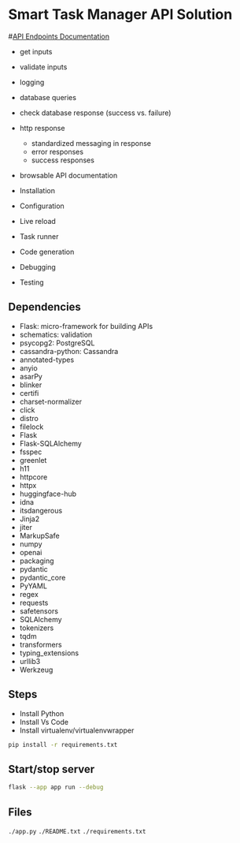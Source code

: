 # Smart Task Manager API Solution

#[API Endpoints Documentation](https://documenter.getpostman.com/view/28895384/2sAXqy4f9S#6790e80e-205c-4f4c-a8c8-e4febc85a39d)
- get inputs
- validate inputs
- logging
- database queries
- check database response (success vs. failure)
- http response
    - standardized messaging in response
    - error responses
    - success responses
- browsable API documentation


- Installation
- Configuration
- Live reload
- Task runner
- Code generation
- Debugging
- Testing

## Dependencies

- Flask: micro-framework for building APIs
- schematics: validation
- psycopg2: PostgreSQL
- cassandra-python: Cassandra
- annotated-types
- anyio
- asarPy
- blinker
- certifi
- charset-normalizer
- click
- distro
- filelock
- Flask
- Flask-SQLAlchemy
- fsspec
- greenlet
- h11
- httpcore
- httpx
- huggingface-hub
- idna
- itsdangerous
- Jinja2
- jiter
- MarkupSafe
- numpy
- openai
- packaging
- pydantic
- pydantic_core
- PyYAML
- regex
- requests
- safetensors
- SQLAlchemy
- tokenizers
- tqdm
- transformers
- typing_extensions 
- urllib3
- Werkzeug

## Steps

- Install Python
- Install Vs Code
- Install virtualenv/virtualenvwrapper

```bash
pip install -r requirements.txt
```

## Start/stop server

```bash
flask --app app run --debug
```

## Files

`./app.py`
`./README.txt`
`./requirements.txt`

